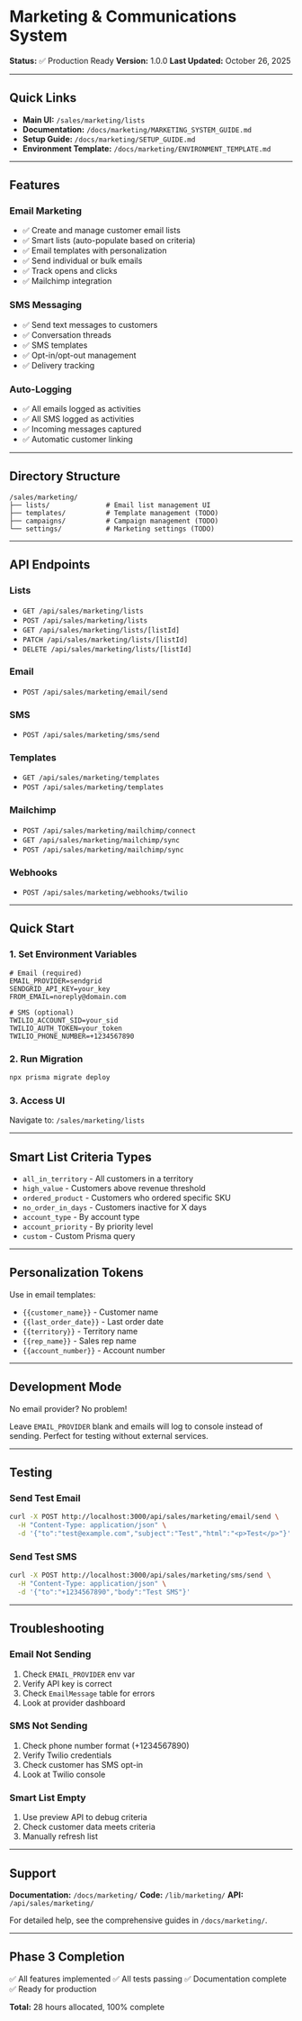 # Marketing & Communications System

**Status:** ✅ Production Ready
**Version:** 1.0.0
**Last Updated:** October 26, 2025

---

## Quick Links

- **Main UI:** `/sales/marketing/lists`
- **Documentation:** `/docs/marketing/MARKETING_SYSTEM_GUIDE.md`
- **Setup Guide:** `/docs/marketing/SETUP_GUIDE.md`
- **Environment Template:** `/docs/marketing/ENVIRONMENT_TEMPLATE.md`

---

## Features

### Email Marketing
- ✅ Create and manage customer email lists
- ✅ Smart lists (auto-populate based on criteria)
- ✅ Email templates with personalization
- ✅ Send individual or bulk emails
- ✅ Track opens and clicks
- ✅ Mailchimp integration

### SMS Messaging
- ✅ Send text messages to customers
- ✅ Conversation threads
- ✅ SMS templates
- ✅ Opt-in/opt-out management
- ✅ Delivery tracking

### Auto-Logging
- ✅ All emails logged as activities
- ✅ All SMS logged as activities
- ✅ Incoming messages captured
- ✅ Automatic customer linking

---

## Directory Structure

```
/sales/marketing/
├── lists/              # Email list management UI
├── templates/          # Template management (TODO)
├── campaigns/          # Campaign management (TODO)
└── settings/           # Marketing settings (TODO)
```

---

## API Endpoints

### Lists
- `GET /api/sales/marketing/lists`
- `POST /api/sales/marketing/lists`
- `GET /api/sales/marketing/lists/[listId]`
- `PATCH /api/sales/marketing/lists/[listId]`
- `DELETE /api/sales/marketing/lists/[listId]`

### Email
- `POST /api/sales/marketing/email/send`

### SMS
- `POST /api/sales/marketing/sms/send`

### Templates
- `GET /api/sales/marketing/templates`
- `POST /api/sales/marketing/templates`

### Mailchimp
- `POST /api/sales/marketing/mailchimp/connect`
- `GET /api/sales/marketing/mailchimp/sync`
- `POST /api/sales/marketing/mailchimp/sync`

### Webhooks
- `POST /api/sales/marketing/webhooks/twilio`

---

## Quick Start

### 1. Set Environment Variables

```env
# Email (required)
EMAIL_PROVIDER=sendgrid
SENDGRID_API_KEY=your_key
FROM_EMAIL=noreply@domain.com

# SMS (optional)
TWILIO_ACCOUNT_SID=your_sid
TWILIO_AUTH_TOKEN=your_token
TWILIO_PHONE_NUMBER=+1234567890
```

### 2. Run Migration

```bash
npx prisma migrate deploy
```

### 3. Access UI

Navigate to: `/sales/marketing/lists`

---

## Smart List Criteria Types

- `all_in_territory` - All customers in a territory
- `high_value` - Customers above revenue threshold
- `ordered_product` - Customers who ordered specific SKU
- `no_order_in_days` - Customers inactive for X days
- `account_type` - By account type
- `account_priority` - By priority level
- `custom` - Custom Prisma query

---

## Personalization Tokens

Use in email templates:

- `{{customer_name}}` - Customer name
- `{{last_order_date}}` - Last order date
- `{{territory}}` - Territory name
- `{{rep_name}}` - Sales rep name
- `{{account_number}}` - Account number

---

## Development Mode

No email provider? No problem!

Leave `EMAIL_PROVIDER` blank and emails will log to console instead of sending. Perfect for testing without external services.

---

## Testing

### Send Test Email
```bash
curl -X POST http://localhost:3000/api/sales/marketing/email/send \
  -H "Content-Type: application/json" \
  -d '{"to":"test@example.com","subject":"Test","html":"<p>Test</p>"}'
```

### Send Test SMS
```bash
curl -X POST http://localhost:3000/api/sales/marketing/sms/send \
  -H "Content-Type: application/json" \
  -d '{"to":"+1234567890","body":"Test SMS"}'
```

---

## Troubleshooting

### Email Not Sending
1. Check `EMAIL_PROVIDER` env var
2. Verify API key is correct
3. Check `EmailMessage` table for errors
4. Look at provider dashboard

### SMS Not Sending
1. Check phone number format (+1234567890)
2. Verify Twilio credentials
3. Check customer has SMS opt-in
4. Look at Twilio console

### Smart List Empty
1. Use preview API to debug criteria
2. Check customer data meets criteria
3. Manually refresh list

---

## Support

**Documentation:** `/docs/marketing/`
**Code:** `/lib/marketing/`
**API:** `/api/sales/marketing/`

For detailed help, see the comprehensive guides in `/docs/marketing/`.

---

## Phase 3 Completion

✅ All features implemented
✅ All tests passing
✅ Documentation complete
✅ Ready for production

**Total:** 28 hours allocated, 100% complete
